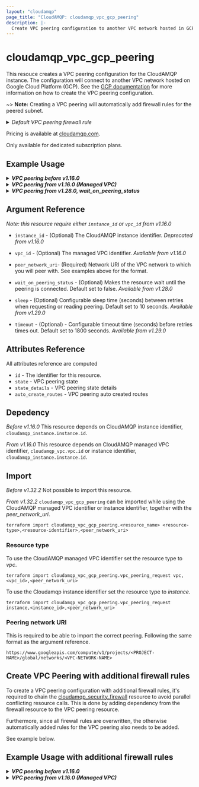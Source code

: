 ```yaml
---
layout: "cloudamqp"
page_title: "CloudAMQP: cloudamqp_vpc_gcp_peering"
description: |-
  Create VPC peering configuration to another VPC network hosted in GCP
---
```


# cloudamqp_vpc_gcp_peering

This resouce creates a VPC peering configuration for the CloudAMQP instance. The configuration will
connect to another VPC network hosted on Google Cloud Platform (GCP). See the
[GCP documentation](https://cloud.google.com/vpc/docs/using-vpc-peering) for more information on how
to create the VPC peering configuration.

~> **Note:** Creating a VPC peering will automatically add firewall rules for the peered subnet.

<details>
 <summary>
    <i>Default VPC peering firewall rule</i>
  </summary>

```hcl
rules {
  Description = "VPC peer request"
  ip          = "<VPC peered subnet>"
  ports       = [15672]
  services    = ["AMQP", "AMQPS", "HTTPS", "STREAM", "STREAM_SSL"]
}
```

</details>

Pricing is available at [cloudamqp.com](https://www.cloudamqp.com/plans.html).

Only available for dedicated subscription plans.

## Example Usage

<details>
  <summary>
    <b>
      <i>VPC peering before v1.16.0</i>
    </b>
  </summary>

```hcl
# Configure CloudAMQP provider
provider "cloudamqp" {
  apikey = var.cloudamqp_customer_api_key
}

# CloudAMQP instance
resource "cloudamqp_instance" "instance" {
  name   = "terraform-vpc-peering"
  plan   = "bunny-1"
  region = "google-compute-engine::europe-north1"
  tags   = ["terraform"]
  vpc_subnet = "10.40.72.0/24"
}

# VPC information
data "cloudamqp_vpc_gcp_info" "vpc_info" {
  instance_id = cloudamqp_instance.instance.id
}

# VPC peering configuration
resource "cloudamqp_vpc_gcp_peering" "vpc_peering_request" {
  instance_id = cloudamqp_instance.instance.id
  peer_network_uri = "https://www.googleapis.com/compute/v1/projects/<PROJECT-NAME>/global/networks/<VPC-NETWORK-NAME>"
}
```

</details>

<details>
  <summary>
    <b>
      <i>VPC peering from v1.16.0 (Managed VPC)</i>
    </b>
  </summary>

```hcl
# Configure CloudAMQP provider
provider "cloudamqp" {
  apikey = var.cloudamqp_customer_api_key
}

# Managed VPC resource
resource "cloudamqp_vpc" "vpc" {
  name = "<VPC name>"
  region = "google-compute-engine::europe-north1"
  subnet = "10.56.72.0/24"
  tags = []
}

# CloudAMQP instance
resource "cloudamqp_instance" "instance" {
  name   = "terraform-vpc-peering"
  plan   = "bunny-1"
  region = "google-compute-engine::europe-north1"
  tags   = ["terraform"]
  vpc_id = cloudamqp_vpc.vpc.id
}

# VPC information
data "cloudamqp_vpc_gcp_info" "vpc_info" {
  vpc_id = cloudamqp_vpc.vpc.info
  # or
  # instance_id = cloudamqp_instance.instance.id
}

# VPC peering configuration
resource "cloudamqp_vpc_gcp_peering" "vpc_peering_request" {
  vpc_id = cloudamqp_vpc.vpc.id
  # or
  # instance_id = cloudamqp_instance.instance.id
  peer_network_uri = "https://www.googleapis.com/compute/v1/projects/<PROJECT-NAME>/global/networks/<VPC-NETWORK-NAME>"
}
```

</details>

<details>
  <summary>
    <b>
      <i>VPC peering from v1.28.0, wait_on_peering_status </i>
    </b>
  </summary>

Default peering request, no need to set `wait_on_peering_status`. It's default set to false and will
not wait on peering status. Create resource will be considered completed, regardless of the status of the state.

```hcl
resource "cloudamqp_vpc_gcp_peering" "vpc_peering_request" {
  vpc_id = cloudamqp_vpc.vpc.id
  peer_network_uri = "https://www.googleapis.com/compute/v1/projects/<PROJECT-NAME>/global/networks/<VPC-NETWORK-NAME>"
}
```

Peering request and waiting for peering status of the state to change to ACTIVE before the create resource is consider complete.
This is done once both side have done the peering.

```hcl
resource "cloudamqp_vpc_gcp_peering" "vpc_peering_request" {
  vpc_id = cloudamqp_vpc.vpc.id
  wait_on_peering_status = true
  peer_network_uri = "https://www.googleapis.com/compute/v1/projects/<PROJECT-NAME>/global/networks/<VPC-NETWORK-NAME>"
}
```

</details>

## Argument Reference

 *Note: this resource require either `instance_id` or `vpc_id` from v1.16.0*

* `instance_id` - (Optional) The CloudAMQP instance identifier. *Deprecated from v1.16.0*

* `vpc_id` - (Optional) The managed VPC identifier. *Available from v1.16.0*

* `peer_network_uri`- (Required) Network URI of the VPC network to which you will peer with. See examples above for the format.

* `wait_on_peering_status` - (Optional) Makes the resource wait until the peering is connected.
Default set to false. *Available from v1.28.0*

* `sleep` - (Optional) Configurable sleep time (seconds) between retries when requesting or reading
peering. Default set to 10 seconds. *Available from v1.29.0*

* `timeout` - (Optional) - Configurable timeout time (seconds) before retries times out. Default set
to 1800 seconds. *Available from v1.29.0*

## Attributes Reference

All attributes reference are computed

* `id` - The identifier for this resource.
* `state` - VPC peering state
* `state_details` - VPC peering state details
* `auto_create_routes` - VPC peering auto created routes

## Depedency

*Before v1.16.0*
This resource depends on CloudAMQP instance identifier, `cloudamqp_instance.instance.id`.

*From v1.16.0*
This resource depends on CloudAMQP managed VPC identifier, `cloudamqp_vpc.vpc.id` or instance
identifier, `cloudamqp_instance.instance.id`.

## Import

*Before v1.32.2*
Not possible to import this resource.

*From v1.32.2*
`cloudamqp_vpc_gcp_peering` can be imported while using the CloudAMQP managed VPC identifier or
instance identifier, together with the *peer_network_uri*.

```hcl
terraform import cloudamqp_vpc_gcp_peering.<resource_name> <resource-type>,<resource-identifier>,<peer_network_uri>
```

### Resource type

To use the CloudAMQP managed VPC identifier set the resource type to *vpc*.

```hcl
terraform import cloudamqp_vpc_gcp_peering.vpc_peering_request vpc,<vpc_id>,<peer_network_uri>
```

To use the Cloudamqp instance identifier set the resource type to *instance*.

```hcl
terraform import cloudamqp_vpc_gcp_peering.vpc_peering_request instance,<instance_id>,<peer_network_uri>
```

### Peering network URI

This is required to be able to import the correct peering. Following the same format as the argument reference.

```hcl
https://www.googleapis.com/compute/v1/projects/<PROJECT-NAME>/global/networks/<VPC-NETWORK-NAME>
```

## Create VPC Peering with additional firewall rules

To create a VPC peering configuration with additional firewall rules, it's required to chain the
[cloudamqp_security_firewall](https://registry.terraform.io/providers/cloudamqp/cloudamqp/latest/docs/resources/security_firewall)
resource to avoid parallel conflicting resource calls. This is done by adding dependency from the
firewall resource to the VPC peering resource.

Furthermore, since all firewall rules are overwritten, the otherwise automatically added rules for
the VPC peering also needs to be added.

See example below.

## Example Usage with additional firewall rules

<details>
  <summary>
    <b>
      <i>VPC peering before v1.16.0</i>
    </b>
  </summary>

```hcl
# VPC peering configuration
resource "cloudamqp_vpc_gcp_peering" "vpc_peering_request" {
  instance_id = cloudamqp_instance.instance.id
  peer_network_uri = var.peer_network_uri
}

# Firewall rules
resource "cloudamqp_security_firewall" "firewall_settings" {
  instance_id = cloudamqp_instance.instance.id

  # Default VPC peering rule
  rules {
    ip          =  var.peer_subnet
    ports       = [15672]
    services    = ["AMQP","AMQPS", "STREAM", "STREAM_SSL"]
    description = "VPC peering for <NETWORK>"
  }

  rules {
    ip          = "192.168.0.0/24"
    ports       = [4567, 4568]
    services    = ["AMQP","AMQPS", "HTTPS"]
  }

  depends_on = [
    cloudamqp_vpc_gcp_peering.vpc_peering_request
  ]
}
```

</details>

<details>
  <summary>
    <b>
      <i>VPC peering from v1.16.0 (Managed VPC)</i>
    </b>
  </summary>

```hcl
# VPC peering configuration
resource "cloudamqp_vpc_gcp_peering" "vpc_peering_request" {
  vpc_id = cloudamqp_vpc.vpc.id
  # vpc_id prefered over instance_id
  # instance_id = cloudamqp_instance.instance.id
  peer_network_uri = var.peer_network_uri
}

# Firewall rules
resource "cloudamqp_security_firewall" "firewall_settings" {
  instance_id = cloudamqp_instance.instance.id

  # Default VPC peering rule
  rules {
    ip          =  var.peer_subnet
    ports       = [15672]
    services    = ["AMQP","AMQPS", "STREAM", "STREAM_SSL"]
    description = "VPC peering for <NETWORK>"
  }

  rules {
    ip          = "0.0.0.0/0"
    ports       = []
    services    = ["HTTPS"]
    description = "MGMT interface"
  }

  depends_on = [
    cloudamqp_vpc_gcp_peering.vpc_peering_request
  ]
}
```

</details>

